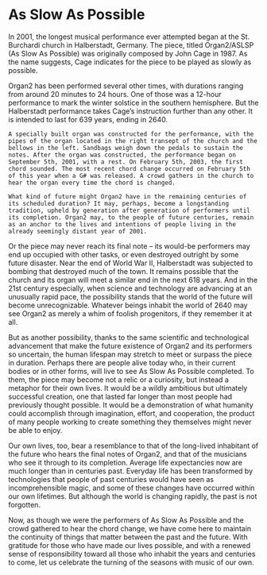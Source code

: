 # As Slow As Possible

In 2001, the longest musical performance ever attempted began at the St. Burchardi church in Halberstadt, Germany. The piece, titled Organ2/ASLSP (As Slow As Possible) was originally composed by John Cage in 1987. As the name suggests, Cage indicates for the piece to be played as slowly as possible.

Organ2 has been performed several other times, with durations ranging from around 20 minutes to 24 hours. One of those was a 12-hour performance to mark the winter solstice in the southern hemisphere. But the Halberstadt performance takes Cage’s instruction further than any other. It is intended to last for 639 years, ending in 2640.

	A specially built organ was constructed for the performance, with the pipes of the organ located in the right transept of the church and the bellows in the left. Sandbags weigh down the pedals to sustain the notes. After the organ was constructed, the performance began on September 5th, 2001, with a rest. On February 5th, 2003, the first chord sounded. The most recent chord change occurred on February 5th of this year when a G# was released. A crowd gathers in the church to hear the organ every time the chord is changed.

	What kind of future might Organ2 have in the remaining centuries of its scheduled duration? It may, perhaps, become a longstanding tradition, upheld by generation after generation of performers until its completion. Organ2 may, to the people of future centuries, remain as an anchor to the lives and intentions of people living in the already seemingly distant year of 2001.

Or the piece may never reach its final note – its would-be performers may end up occupied with other tasks, or even destroyed outright by some future disaster. Near the end of World War II, Halberstadt was subjected to bombing that destroyed much of the town. It remains possible that the church and its organ will meet a similar end in the next 618 years. And in the 21st century especially, when science and technology are advancing at an unusually rapid pace, the possibility stands that the world of the future will become unrecognizable. Whatever beings inhabit the world of 2640 may see Organ2 as merely a whim of foolish progenitors, if they remember it at all.

But as another possibility, thanks to the same scientific and technological advancement that make the future existence of Organ2 and its performers so uncertain, the human lifespan may stretch to meet or surpass the piece in duration. Perhaps there are people alive today who, in their current bodies or in other forms, will live to see As Slow As Possible completed. To them, the piece may become not a relic or a curiosity, but instead a metaphor for their own lives. It would be a wildly ambitious but ultimately successful creation, one that lasted far longer than most people had previously thought possible. It would be a demonstration of what humanity could accomplish through imagination, effort, and cooperation, the product of many people working to create something they themselves might never be able to enjoy.

Our own lives, too, bear a resemblance to that of the long-lived inhabitant of the future who hears the final notes of Organ2, and that of the musicians who see it through to its completion. Average life expectancies now are much longer than in centuries past. Everyday life has been transformed by technologies that people of past centuries would have seen as incomprehensible magic, and some of these changes have occurred within our own lifetimes. But although the world is changing rapidly, the past is not forgotten.

Now, as though we were the performers of As Slow As Possible and the crowd gathered to hear the chord change, we have come here to maintain the continuity of things that matter between the past and the future. With gratitude for those who have made our lives possible, and with a renewed sense of responsibility toward all those who inhabit the years and centuries to come, let us celebrate the turning of the seasons with music of our own.
